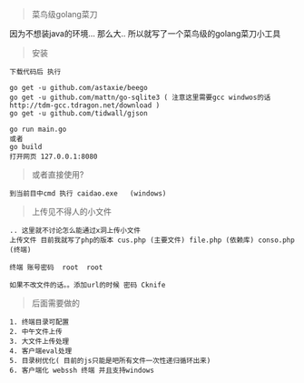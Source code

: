 > 菜鸟级golang菜刀

因为不想装java的环境... 那么大.. 所以就写了一个菜鸟级的golang菜刀小工具

> 安装

```
下载代码后 执行

go get -u github.com/astaxie/beego
go get -u github.com/mattn/go-sqlite3 ( 注意这里需要gcc windwos的话  http://tdm-gcc.tdragon.net/download )
go get -u github.com/tidwall/gjson

go run main.go
或者
go build 
打开网页 127.0.0.1:8080

```
> 或者直接使用?

```
到当前目中cmd 执行 caidao.exe   (windows)
```

> 上传见不得人的小文件

```
.. 这里就不讨论怎么能通过x洞上传小文件
上传文件 目前我就写了php的版本 cus.php (主要文件) file.php (依赖库) conso.php (终端)

终端 账号密码  root  root

如果不改文件的话。。添加url的时候 密码 Cknife
```


> 后面需要做的

```
1. 终端目录可配置
2. 中午文件上传
3. 大文件上传处理
4. 客户端eval处理
5. 目录树优化( 目前的js只能是吧所有文件一次性递归循环出来)
6. 客户端化 webssh 终端 并且支持windows
```